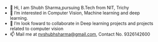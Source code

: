 - 👋 Hi, I am Shubh Sharma,pursuing B.Tech from NIT, Trichy
- 👀 I’m interested in Computer Vision, Machine learning and deep learning.
- 💞️ I’m look foward to collaborate in Deep learning projects and projects related to computer vision
- 📫 Mail me at nvshubhsharma@gmail.com, Contact No. 9326142600


<!---
nvshubhsharma/nvshubhsharma is a ✨ special ✨ repository because its `README.md` (this file) appears on your GitHub profile.
You can click the Preview link to take a look at your changes.
--->
